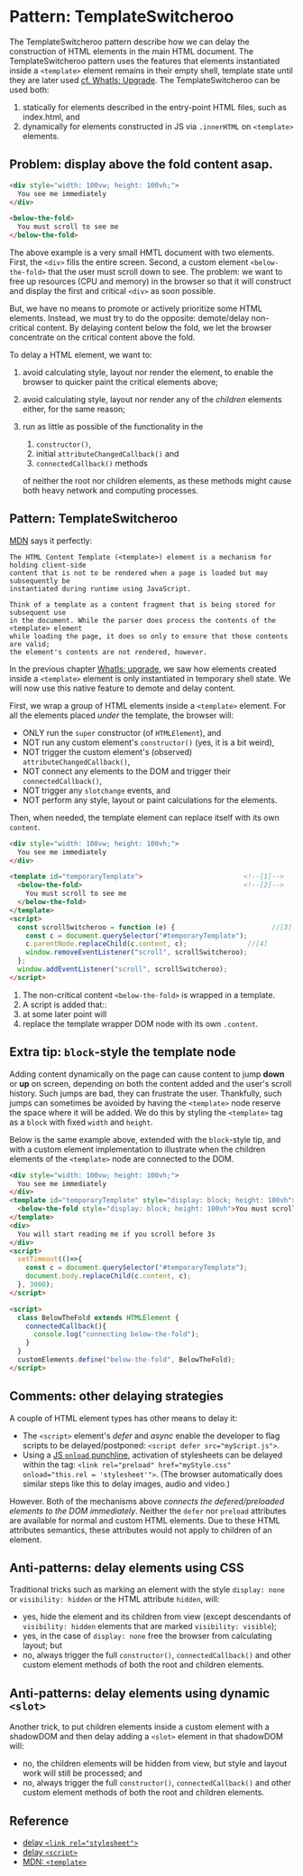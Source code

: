 # Pattern: TemplateSwitcheroo

The TemplateSwitcheroo pattern describe how we can delay the construction of HTML elements 
in the main HTML document. The TemplateSwitcheroo pattern uses the features that elements 
instantiated inside a `<template>` element remains in their empty shell, template state until they 
are later used [cf. WhatIs: Upgrade](5_WhatIs_upgrade). 
The TemplateSwitcheroo can be used both:
1. statically for elements described in the entry-point HTML files, such as index.html, and 
2. dynamically for elements constructed in JS via `.innerHTML` on `<template>` elements.

## Problem: display above the fold content asap.

```html
<div style="width: 100vw; height: 100vh;">                                  
  You see me immediately                               
</div>

<below-the-fold>
  You must scroll to see me
</below-the-fold>
```

The above example is a very small HMTL document with two elements.
First, the `<div>` fills the entire screen.
Second, a custom element `<below-the-fold>` that the user must scroll down to see.
The problem: we want to free up resources (CPU and memory) 
in the browser so that it will construct and display the first and critical `<div>`
as soon possible.

But, we have no means to promote or actively prioritize some HTML elements.
Instead, we must try to do the opposite: demote/delay non-critical content.
By delaying content below the fold, 
we let the browser concentrate on the critical content above the fold.

To delay a HTML element, we want to:
1. avoid calculating style, layout nor render the element, 
   to enable the browser to quicker paint the critical elements above;
2. avoid calculating style, layout nor render any of the *children* elements either,
   for the same reason;
3. run as little as possible of the functionality in the 
   1. `constructor()`, 
   2. initial `attributeChangedCallback()` and 
   3. `connectedCallback()` methods 
   
   of neither the root nor children elements,
   as these methods might cause both heavy network and computing processes.

## Pattern: TemplateSwitcheroo

[MDN](https://developer.mozilla.org/en-US/docs/Web/HTML/Element/template) says it perfectly:

    The HTML Content Template (<template>) element is a mechanism for holding client-side
    content that is not to be rendered when a page is loaded but may subsequently be 
    instantiated during runtime using JavaScript.
    
    Think of a template as a content fragment that is being stored for subsequent use 
    in the document. While the parser does process the contents of the <template> element 
    while loading the page, it does so only to ensure that those contents are valid; 
    the element's contents are not rendered, however. 

In the previous chapter [WhatIs: upgrade](5_WhatIs_upgrade), we saw how elements created inside a 
`<template>` element is only instantiated in temporary shell state. We will now use this native 
feature to demote and delay content. 

First, we wrap a group of HTML elements inside a `<template>` element.
For all the elements placed *under* the template, the browser will:
 * ONLY run the `super` constructor (of `HTMLElement`), and 
 * NOT run any custom element's `constructor()` (yes, it is a bit weird), 
 * NOT trigger the custom element's (observed) `attributeChangedCallback()`, 
 * NOT connect any elements to the DOM and trigger their `connectedCallback()`,
 * NOT trigger any `slotchange` events, and
 * NOT perform any style, layout or paint calculations for the elements.

Then, when needed, the template element can replace itself with its own `content`.

```html
<div style="width: 100vw; height: 100vh;">
  You see me immediately
</div>

<template id="temporaryTemplate">                         <!--[1]-->
  <below-the-fold>                                        <!--[2]-->
    You must scroll to see me
  </below-the-fold>
</template>
<script>
  const scrollSwitcheroo = function (e) {                        //[3]
    const c = document.querySelector("#temporaryTemplate");
    c.parentNode.replaceChild(c.content, c);               //[4]
    window.removeEventListener("scroll", scrollSwitcheroo);
  };
  window.addEventListener("scroll", scrollSwitcheroo);
</script>
```
1. The non-critical content `<below-the-fold>` is wrapped in a template.
2. A script is added that::
3. at some later point will
4. replace the template wrapper DOM node with its own `.content`.

## Extra tip: `block`-style the template node

Adding content dynamically on the page can cause content to jump **down** or **up** on screen, 
depending on both the content added and the user's scroll history. Such jumps are bad, they can
frustrate the user. Thankfully, such jumps can sometimes be avoided by having the `<template>` node 
reserve the space where it will be added. We do this by styling the `<template>` tag as a `block` 
with fixed `width` and `height`. 

Below is the same example above, extended with the `block`-style tip, 
and with a custom element implementation to illustrate when the children elements
of the `<template>` node are connected to the DOM.
```html
<div style="width: 100vw; height: 100vh;">
  You see me immediately
</div>
<template id="temporaryTemplate" style="display: block; height: 100vh">
  <below-the-fold style="display: block; height: 100vh">You must scroll to see me</below-the-fold>
</template>
<div>
  You will start reading me if you scroll before 3s
</div>
<script>
  setTimeout(()=>{
    const c = document.querySelector("#temporaryTemplate");
    document.body.replaceChild(c.content, c);
  }, 3000);
</script>

<script>
  class BelowTheFold extends HTMLElement { 
    connectedCallback(){
      console.log("connecting below-the-fold");
    }
  }
  customElements.define("below-the-fold", BelowTheFold); 
</script>
```

## Comments: other delaying strategies

A couple of HTML element types has other means to delay it:
 * The `<script>` element's *defer* and *async* enable the developer to flag scripts to 
   be delayed/postponed: `<script defer src="myScript.js">`.
 * Using a [JS `onload` punchline](https://www.filamentgroup.com/lab/async-css.html), 
   activation of stylesheets can be delayed within the tag:
   `<link rel="preload" href="myStyle.css" onload="this.rel = 'stylesheet'">`.
   (The browser automatically does similar steps like this to delay images, audio and video.)

However. Both of the mechanisms above *connects the defered/preloaded elements to the DOM immediately*.
Neither the `defer` nor `preload` attributes are available for normal and custom HTML elements.
Due to these HTML attributes semantics, these attributes would not apply to children of an element.

## Anti-patterns: delay elements using CSS

Traditional tricks such as marking an element with the style `display: none` or `visibility: hidden`
or the HTML attribute `hidden`, will:
 * yes, hide the element and its children from view 
   (except descendants of `visibility: hidden` elements that are marked `visibility: visible`);
 * yes, in the case of `display: none` free the browser from calculating layout; but 
 * no, always trigger the full `constructor()`, `connectedCallback()` and other custom element methods 
   of both the root and children elements.

## Anti-patterns: delay elements using dynamic `<slot>`

Another trick, to put children elements inside a custom element with a shadowDOM and 
then delay adding a `<slot>` element in that shadowDOM will:
 * no, the children elements will be hidden from view, but style and layout work will still be processed; and
 * no, always trigger the full `constructor()`, `connectedCallback()` and other custom element methods 
   of both the root and children elements.

## Reference

* [delay `<link rel="stylesheet">`](https://www.filamentgroup.com/lab/async-css.html)
* [delay `<script>`](https://bitsofco.de/async-vs-defer/)
* [MDN: `<template>`](https://developer.mozilla.org/en-US/docs/Web/HTML/Element/template)